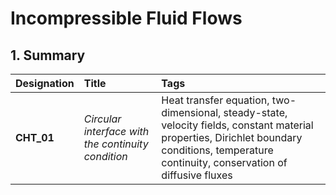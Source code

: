 # Incompressible Fluid Flows

## 1. Summary


| Designation | Title                                                             | Tags                         |
|:------------|:------------------------------------------------------------------|:-----------------------------|
| **CHT_01**  | _Circular interface with the continuity condition_                | Heat transfer equation, two-dimensional, steady-state, velocity fields, constant material properties, Dirichlet boundary conditions, temperature continuity, conservation of diffusive fluxes |
